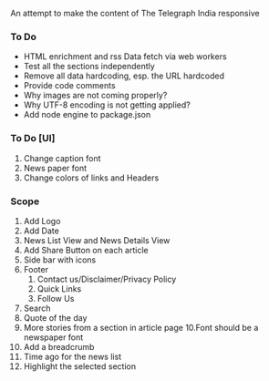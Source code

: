 An attempt to make the content of The Telegraph India responsive


### To Do

* HTML enrichment and rss Data fetch via web workers
* Test all the sections independently
* Remove all data hardcoding, esp. the URL hardcoded
* Provide code comments
* Why images are not coming properly?
* Why UTF-8 encoding is not getting applied?
* Add node engine to package.json

### To Do [UI]
1. Change caption font
2. News paper font
3. Change colors of links and Headers

### Scope
1. Add Logo
2. Add Date
3. News List View and News Details View
4. Add Share Button on each article
5. Side bar with icons
6. Footer
    1. Contact us/Disclaimer/Privacy Policy
    2. Quick Links
    3. Follow Us
7. Search
8. Quote of the day
9. More stories from a section in article page
10.Font should be a newspaper font
11. Add a breadcrumb
12. Time ago for the news list
13. Highlight the selected section


